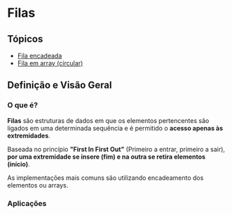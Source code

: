 # Filas

## Tópicos

* [Fila encadeada](../src/queue/linked)
* [Fila em array (circular)](../src/queue/array)

## Definição e Visão Geral

### O que é?

**Filas** são estruturas de dados em que os elementos pertencentes são ligados em uma determinada sequência e é permitido o **acesso apenas às extremidades**.

Baseada no princípio **"First In First Out"** (Primeiro a entrar, primeiro a sair), **por uma extremidade se insere (fim) e na outra se retira elementos (início)**.

As implementações mais comuns são utilizando encadeamento dos elementos ou arrays.

### Aplicações